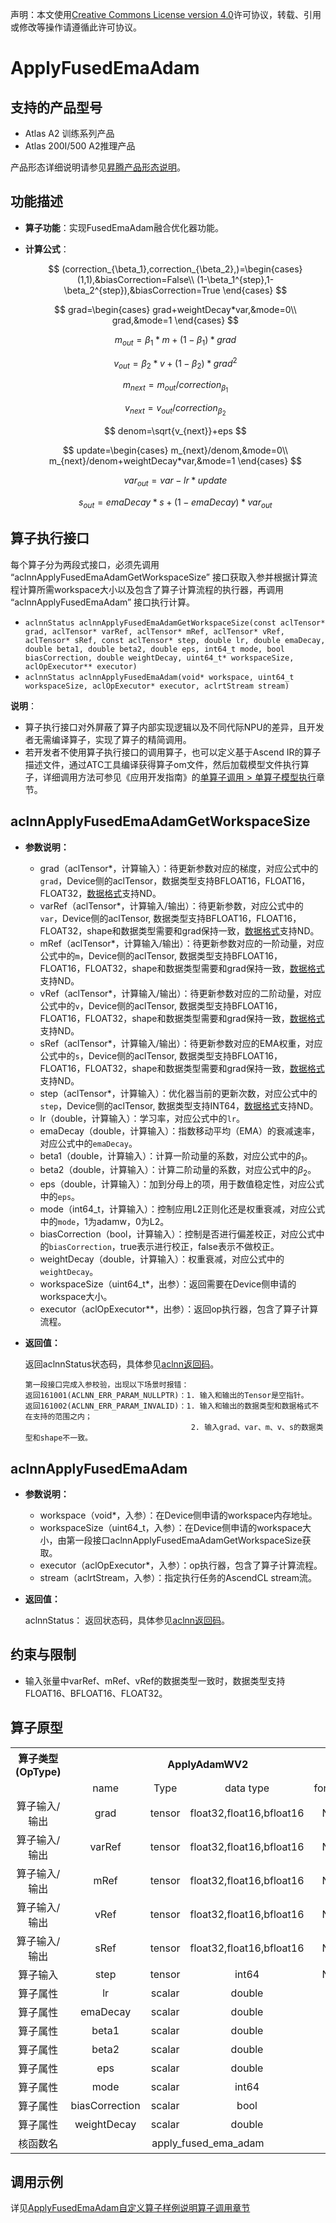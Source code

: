 声明：本文使用[Creative Commons License version 4.0](https://creativecommons.org/licenses/by/4.0/legalcode)许可协议，转载、引用或修改等操作请遵循此许可协议。

# ApplyFusedEmaAdam

## 支持的产品型号

- Atlas A2 训练系列产品
- Atlas 200I/500 A2推理产品

产品形态详细说明请参见[昇腾产品形态说明](https://www.hiascend.com/document/redirect/CannCommunityProductForm)。


## 功能描述

- **算子功能**：实现FusedEmaAdam融合优化器功能。

- **计算公式**：

  $$
  (correction_{\beta_1},correction_{\beta_2},)=\begin{cases}
  (1,1),&biasCorrection=False\\
  (1-\beta_1^{step},1-\beta_2^{step}),&biasCorrection=True
  \end{cases}
  $$
  
  $$
  grad=\begin{cases}
  grad+weightDecay*var,&mode=0\\
  grad,&mode=1
  \end{cases}
  $$
  
  $$
  m_{out}=\beta_1*m+(1-\beta_1)*grad
  $$

  $$
  v_{out}=\beta_2*v+(1-\beta_2)*grad^2
  $$

  $$
  m_{next}=m_{out}/correction_{\beta_1}
  $$

  $$
  v_{next}=v_{out}/correction_{\beta_2}
  $$

  $$
  denom=\sqrt{v_{next}}+eps
  $$

  $$
  update=\begin{cases}
  m_{next}/denom,&mode=0\\
  m_{next}/denom+weightDecay*var,&mode=1
  \end{cases}
  $$

  $$
  var_{out}=var-lr*update
  $$

  $$
  s_{out}=emaDecay*s+(1-emaDecay)*var_{out}
  $$

## 算子执行接口

每个算子分为两段式接口，必须先调用 “aclnnApplyFusedEmaAdamGetWorkspaceSize” 接口获取入参并根据计算流程计算所需workspace大小以及包含了算子计算流程的执行器，再调用 “aclnnApplyFusedEmaAdam” 接口执行计算。

* `aclnnStatus aclnnApplyFusedEmaAdamGetWorkspaceSize(const aclTensor* grad, aclTensor* varRef, aclTensor* mRef, aclTensor* vRef, aclTensor* sRef, const aclTensor* step, double lr, double emaDecay, double beta1, double beta2, double eps, int64_t mode, bool biasCorrection, double weightDecay, uint64_t* workspaceSize, aclOpExecutor** executor)`
* `aclnnStatus aclnnApplyFusedEmaAdam(void* workspace, uint64_t workspaceSize, aclOpExecutor* executor, aclrtStream stream)`

**说明**：

- 算子执行接口对外屏蔽了算子内部实现逻辑以及不同代际NPU的差异，且开发者无需编译算子，实现了算子的精简调用。
- 若开发者不使用算子执行接口的调用算子，也可以定义基于Ascend IR的算子描述文件，通过ATC工具编译获得算子om文件，然后加载模型文件执行算子，详细调用方法可参见《应用开发指南》的[单算子调用 > 单算子模型执行](https://hiascend.com/document/redirect/CannCommunityCppOpcall)章节。

## aclnnApplyFusedEmaAdamGetWorkspaceSize

- **参数说明：**

  - grad（aclTensor*，计算输入）：待更新参数对应的梯度，对应公式中的``grad``，Device侧的aclTensor，数据类型支持BFLOAT16，FLOAT16，FLOAT32，[数据格式](common/数据格式.md)支持ND。
  - varRef（aclTensor\*，计算输入/输出）：待更新参数，对应公式中的``var``，Device侧的aclTensor, 数据类型支持BFLOAT16，FLOAT16，FLOAT32，shape和数据类型需要和grad保持一致，[数据格式](common/数据格式.md)支持ND。
  - mRef（aclTensor\*，计算输入/输出）：待更新参数对应的一阶动量，对应公式中的``m``，Device侧的aclTensor, 数据类型支持BFLOAT16，FLOAT16，FLOAT32，shape和数据类型需要和grad保持一致，[数据格式](common/数据格式.md)支持ND。
  - vRef（aclTensor\*，计算输入/输出）：待更新参数对应的二阶动量，对应公式中的``v``，Device侧的aclTensor, 数据类型支持BFLOAT16，FLOAT16，FLOAT32，shape和数据类型需要和grad保持一致，[数据格式](common/数据格式.md)支持ND。
  - sRef（aclTensor\*，计算输入/输出）：待更新参数对应的EMA权重，对应公式中的``s``，Device侧的aclTensor, 数据类型支持BFLOAT16，FLOAT16，FLOAT32，shape和数据类型需要和grad保持一致，[数据格式](common/数据格式.md)支持ND。
  - step（aclTensor*，计算输入）：优化器当前的更新次数，对应公式中的``step``，Device侧的aclTensor, 数据类型支持INT64，[数据格式](common/数据格式.md)支持ND。
  - lr（double，计算输入）：学习率，对应公式中的``lr``。
  - emaDecay（double，计算输入）：指数移动平均（EMA）的衰减速率，对应公式中的``emaDecay``。
  - beta1（double，计算输入）：计算一阶动量的系数，对应公式中的$\beta_1$。
  - beta2（double，计算输入）：计算二阶动量的系数，对应公式中的$\beta_2$。
  - eps（double，计算输入）：加到分母上的项，用于数值稳定性，对应公式中的``eps``。
  - mode（int64_t，计算输入）：控制应用L2正则化还是权重衰减，对应公式中的``mode``，1为adamw，0为L2。
  - biasCorrection（bool，计算输入）：控制是否进行偏差校正，对应公式中的``biasCorrection``，true表示进行校正，false表示不做校正。
  - weightDecay（double，计算输入）：权重衰减，对应公式中的``weightDecay``。
  - workspaceSize（uint64\_t\*，出参）：返回需要在Device侧申请的workspace大小。
  - executor（aclOpExecutor\*\*，出参）：返回op执行器，包含了算子计算流程。

- **返回值：**

  返回aclnnStatus状态码，具体参见[aclnn返回码](https://www.hiascend.com/document/detail/zh/CANNCommunityEdition/800alpha003/apiref/aolapi/context/common/aclnn%E8%BF%94%E5%9B%9E%E7%A0%81_fuse.md)。
  ```
  第一段接口完成入参校验，出现以下场景时报错：
  返回161001(ACLNN_ERR_PARAM_NULLPTR)：1. 输入和输出的Tensor是空指针。
  返回161002(ACLNN_ERR_PARAM_INVALID)：1. 输入和输出的数据类型和数据格式不在支持的范围之内；
                                       2. 输入grad、var、m、v、s的数据类型和shape不一致。
  ```

## aclnnApplyFusedEmaAdam

- **参数说明：**
  - workspace（void\*，入参）：在Device侧申请的workspace内存地址。
  - workspaceSize（uint64\_t，入参）：在Device侧申请的workspace大小，由第一段接口aclnnApplyFusedEmaAdamGetWorkspaceSize获取。
  - executor（aclOpExecutor\*，入参）：op执行器，包含了算子计算流程。
  - stream（aclrtStream，入参）：指定执行任务的AscendCL stream流。

- **返回值：**

  aclnnStatus： 返回状态码，具体参见[aclnn返回码](https://www.hiascend.com/document/detail/zh/CANNCommunityEdition/800alpha003/apiref/aolapi/context/common/aclnn%E8%BF%94%E5%9B%9E%E7%A0%81_fuse.md)。

## 约束与限制

- 输入张量中varRef、mRef、vRef的数据类型一致时，数据类型支持FLOAT16、BFLOAT16、FLOAT32。

## 算子原型

<table>
<tr><th align="center">算子类型(OpType)</th><th colspan="4" align="center">ApplyAdamWV2</th></tr> 
<tr><td align="center"> </td><td align="center">name</td><td align="center">Type</td><td align="center">data type</td><td align="center">format</td></tr>  
<tr><td rowspan="2" align="center">算子输入/输出</td> 
<tr><td align="center">grad</td><td align="center">tensor</td><td align="center">float32,float16,bfloat16</td><td align="center">ND</td></tr>
<tr><td rowspan="2" align="center">算子输入/输出</td> 
<tr><td align="center">varRef</td><td align="center">tensor</td><td align="center">float32,float16,bfloat16</td><td align="center">ND</td></tr>
<tr><td rowspan="2" align="center">算子输入/输出</td>
<tr><td align="center">mRef</td><td align="center">tensor</td><td align="center">float32,float16,bfloat16</td><td align="center">ND</td></tr>
<tr><td rowspan="2" align="center">算子输入/输出</td>
<tr><td align="center">vRef</td><td align="center">tensor</td><td align="center">float32,float16,bfloat16</td><td align="center">ND</td></tr>
<tr><td rowspan="2" align="center">算子输入/输出</td>
<tr><td align="center">sRef</td><td align="center">tensor</td><td align="center">float32,float16,bfloat16</td><td align="center">ND</td></tr>
<tr><td rowspan="2" align="center">算子输入</td>
<tr><td align="center">step</td><td align="center">tensor</td><td align="center">int64</td><td align="center">ND</td></tr>  

<tr><td rowspan="1" align="center">算子属性</td>
<td align="center">lr</td><td align="center">scalar</td><td align="center">double</td><td align="center">-</td></tr>  
<tr><td rowspan="1" align="center">算子属性</td>
<td align="center">emaDecay</td><td align="center">scalar</td><td align="center">double</td><td align="center">-</td></tr>
<tr><td rowspan="1" align="center">算子属性</td>
<td align="center">beta1</td><td align="center">scalar</td><td align="center">double</td><td align="center">-</td></tr>
<tr><td rowspan="1" align="center">算子属性</td>
<td align="center">beta2</td><td align="center">scalar</td><td align="center">double</td><td align="center">-</td></tr>  
<tr><td rowspan="1" align="center">算子属性</td>
<td align="center">eps</td><td align="center">scalar</td><td align="center">double</td><td align="center">-</td></tr>  
<tr><td rowspan="1" align="center">算子属性</td>
<td align="center">mode</td><td align="center">scalar</td><td align="center">int64</td><td align="center">-</td></tr>  
<tr><td rowspan="1" align="center">算子属性</td>
<td align="center">biasCorrection</td><td align="center">scalar</td><td align="center">bool</td><td align="center">-</td></tr>  
<tr><td rowspan="1" align="center">算子属性</td>
<td align="center">weightDecay</td><td align="center">scalar</td><td align="center">double</td><td align="center">-</td></tr>

<tr><td rowspan="1" align="center">核函数名</td><td colspan="4" align="center">apply_fused_ema_adam</td></tr>  
</table>

## 调用示例

详见[ApplyFusedEmaAdam自定义算子样例说明算子调用章节](../README.md#算子调用)